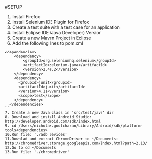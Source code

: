 #SETUP

1. Install Firefox
2. Install Selenium IDE Plugin for Firefox
3. Create a test suite with a test case for an application
4. Install Eclipse IDE (Java Developer) Version
5. Create a new Maven Project in Eclipse
6. Add the following lines to pom.xml
```
<dependencies>
  	<dependency>
        <groupId>org.seleniumhq.selenium</groupId>
        <artifactId>selenium-java</artifactId>
        <version>2.48.2</version>
    </dependency>  
    <dependency>
      <groupId>junit</groupId>
      <artifactId>junit</artifactId>
      <version>4.11</version>
      <scope>test</scope>
    </dependency>
  </dependencies>
``
7. Create a new Java class in 'src/test/java' dir
8. Download and install Android Studio: http://developer.android.com/sdk/index.html
9. cd /Users/nicholas.goolcharan/Library/Android/sdk/platform-tools<dependencies>
10.Run file: './adb devices'
11.Downlad and extract ChromeDriver to ~/Documents: http://chromedriver.storage.googleapis.com/index.html?path=2.13/
12.Go to cd ~/Documents
13.Run file: './chromedriver'


